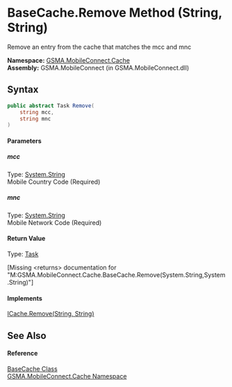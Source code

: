 BaseCache.Remove Method (String, String)
========================================
Remove an entry from the cache that matches the mcc and mnc

**Namespace:** [GSMA.MobileConnect.Cache][1]  
**Assembly:** GSMA.MobileConnect (in GSMA.MobileConnect.dll)

Syntax
------

```csharp
public abstract Task Remove(
	string mcc,
	string mnc
)
```

#### Parameters

##### *mcc*
Type: [System.String][2]  
Mobile Country Code (Required)

##### *mnc*
Type: [System.String][2]  
Mobile Network Code (Required)

#### Return Value
Type: [Task][3]  

[Missing &lt;returns> documentation for "M:GSMA.MobileConnect.Cache.BaseCache.Remove(System.String,System.String)"]

#### Implements
[ICache.Remove(String, String)][4]  


See Also
--------

#### Reference
[BaseCache Class][5]  
[GSMA.MobileConnect.Cache Namespace][1]  

[1]: ../README.md
[2]: http://msdn.microsoft.com/en-us/library/s1wwdcbf
[3]: http://msdn.microsoft.com/en-us/library/dd235678
[4]: ../ICache/Remove_1.md
[5]: README.md
[6]: ../../_icons/Help.png